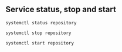## Service status, stop and start
    systemctl status repository

    systemctl stop repository

    systemctl start repository
